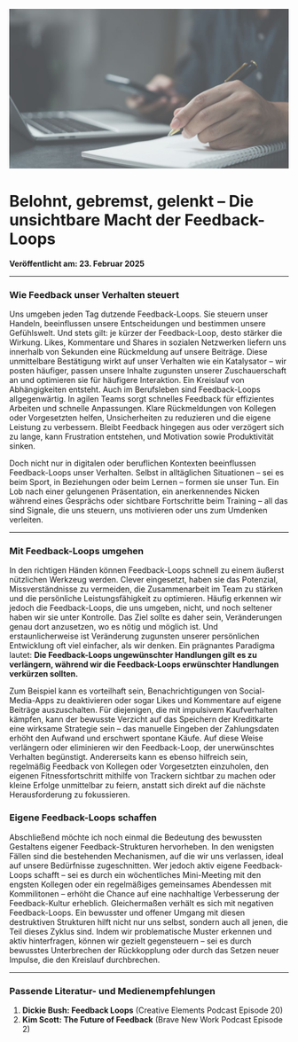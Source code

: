 ![Blogbild](/assets/cover-images/Artikel-12.jpg)

# Belohnt, gebremst, gelenkt – Die unsichtbare Macht der Feedback-Loops

**Veröffentlicht am: 23. Februar 2025**

---

### Wie Feedback unser Verhalten steuert

Uns umgeben jeden Tag dutzende Feedback-Loops. Sie steuern unser Handeln, beeinflussen unsere Entscheidungen und bestimmen unsere Gefühlswelt. Und stets gilt: je kürzer der Feedback-Loop, desto stärker die Wirkung. Likes, Kommentare und Shares in sozialen Netzwerken liefern uns innerhalb von Sekunden eine Rückmeldung auf unsere Beiträge. Diese unmittelbare Bestätigung wirkt auf unser Verhalten wie ein Katalysator – wir posten häufiger, passen unsere Inhalte zugunsten unserer Zuschauerschaft an und optimieren sie für häufigere Interaktion. Ein Kreislauf von Abhängigkeiten entsteht. Auch im Berufsleben sind Feedback-Loops allgegenwärtig. In agilen Teams sorgt schnelles Feedback für effizientes Arbeiten und schnelle Anpassungen. Klare Rückmeldungen von Kollegen oder Vorgesetzten helfen, Unsicherheiten zu reduzieren und die eigene Leistung zu verbessern. Bleibt Feedback hingegen aus oder verzögert sich zu lange, kann Frustration entstehen, und Motivation sowie Produktivität sinken.

Doch nicht nur in digitalen oder beruflichen Kontexten beeinflussen Feedback-Loops unser Verhalten. Selbst in alltäglichen Situationen – sei es beim Sport, in Beziehungen oder beim Lernen – formen sie unser Tun. Ein Lob nach einer gelungenen Präsentation, ein anerkennendes Nicken während eines Gesprächs oder sichtbare Fortschritte beim Training – all das sind Signale, die uns steuern, uns motivieren oder uns zum Umdenken verleiten.

---

### Mit Feedback-Loops umgehen

In den richtigen Händen können Feedback-Loops schnell zu einem äußerst nützlichen Werkzeug werden. Clever eingesetzt, haben sie das Potenzial, Missverständnisse zu vermeiden, die Zusammenarbeit im Team zu stärken und die persönliche Leistungsfähigkeit zu optimieren. Häufig erkennen wir jedoch die Feedback-Loops, die uns umgeben, nicht, und noch seltener haben wir sie unter Kontrolle. Das Ziel sollte es daher sein, Veränderungen genau dort anzusetzen, wo es nötig und möglich ist. Und erstaunlicherweise ist Veränderung zugunsten unserer persönlichen Entwicklung oft viel einfacher, als wir denken. Ein prägnantes Paradigma lautet: **Die Feedback-Loops ungewünschter Handlungen gilt es zu verlängern, während wir die Feedback-Loops erwünschter Handlungen verkürzen sollten.**

Zum Beispiel kann es vorteilhaft sein, Benachrichtigungen von Social-Media-Apps zu deaktivieren oder sogar Likes und Kommentare auf eigene Beiträge auszuschalten. Für diejenigen, die mit impulsivem Kaufverhalten kämpfen, kann der bewusste Verzicht auf das Speichern der Kreditkarte eine wirksame Strategie sein – das manuelle Eingeben der Zahlungsdaten erhöht den Aufwand und erschwert spontane Käufe. Auf diese Weise verlängern oder eliminieren wir den Feedback-Loop, der unerwünschtes Verhalten begünstigt. Andererseits kann es ebenso hilfreich sein, regelmäßig Feedback von Kollegen oder Vorgesetzten einzuholen, den eigenen Fitnessfortschritt mithilfe von Trackern sichtbar zu machen oder kleine Erfolge unmittelbar zu feiern, anstatt sich direkt auf die nächste Herausforderung zu fokussieren.

### Eigene Feedback-Loops schaffen

Abschließend möchte ich noch einmal die Bedeutung des bewussten Gestaltens eigener Feedback-Strukturen hervorheben. In den wenigsten Fällen sind die bestehenden Mechanismen, auf die wir uns verlassen, ideal auf unsere Bedürfnisse zugeschnitten. Wer jedoch aktiv eigene Feedback-Loops schafft – sei es durch ein wöchentliches Mini-Meeting mit den engsten Kollegen oder ein regelmäßiges gemeinsames Abendessen mit Kommilitonen – erhöht die Chance auf eine nachhaltige Verbesserung der Feedback-Kultur erheblich. Gleichermaßen verhält es sich mit negativen Feedback-Loops. Ein bewusster und offener Umgang mit diesen destruktiven Strukturen hilft nicht nur uns selbst, sondern auch all jenen, die Teil dieses Zyklus sind. Indem wir problematische Muster erkennen und aktiv hinterfragen, können wir gezielt gegensteuern – sei es durch bewusstes Unterbrechen der Rückkopplung oder durch das Setzen neuer Impulse, die den Kreislauf durchbrechen.

---

### Passende Literatur- und Medienempfehlungen

<a id="Referenzen"></a>

1. **Dickie Bush: Feedback Loops** (Creative Elements Podcast Episode 20)
2. **Kim Scott: The Future of Feedback** (Brave New Work Podcast Episode 2)
